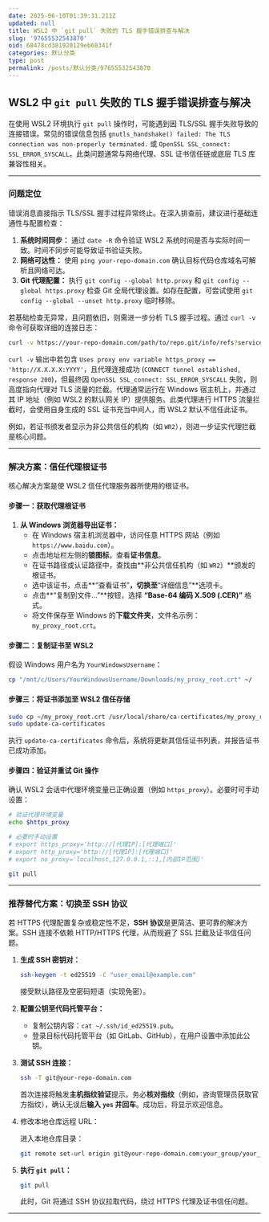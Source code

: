 ```yaml
---
date: 2025-06-10T01:39:31.211Z
updated: null
title: WSL2 中 `git pull` 失败的 TLS 握手错误排查与解决
slug: '97655532543870'
oid: 68478cd381920129eb68341f
categories: 默认分类
type: post
permalink: /posts/默认分类/97655532543870
---
```



## WSL2 中 `git pull` 失败的 TLS 握手错误排查与解决

在使用 WSL2 环境执行 `git pull` 操作时，可能遇到因 TLS/SSL 握手失败导致的连接错误。常见的错误信息包括 `gnutls_handshake() failed: The TLS connection was non-properly terminated.` 或 `OpenSSL SSL_connect: SSL_ERROR_SYSCALL`。此类问题通常与网络代理、SSL 证书信任链或底层 TLS 库兼容性相关。

---

### 问题定位

错误消息直接指示 TLS/SSL 握手过程异常终止。在深入排查前，建议进行基础连通性与配置检查：

1. **系统时间同步：** 通过 `date -R` 命令验证 WSL2 系统时间是否与实际时间一致。时间不同步可能导致证书验证失败。
2. **网络可达性：** 使用 `ping your-repo-domain.com` 确认目标代码仓库域名可解析且网络可达。
3. **Git 代理配置：** 执行 `git config --global http.proxy` 和 `git config --global https.proxy` 检查 Git 全局代理设置。如存在配置，可尝试使用 `git config --global --unset http.proxy` 临时移除。

若基础检查无异常，且问题依旧，则需进一步分析 TLS 握手过程。通过 `curl -v` 命令可获取详细的连接日志：


```bash
curl -v https://your-repo-domain.com/path/to/repo.git/info/refs?service=git-upload-pack
```

`curl -v` 输出中若包含 `Uses proxy env variable https_proxy == 'http://X.X.X.X:YYYY'`，且代理连接成功 (`CONNECT tunnel established, response 200`)，但最终因 `OpenSSL SSL_connect: SSL_ERROR_SYSCALL` 失败，则高度指向代理对 TLS 流量的拦截。代理通常运行在 Windows 宿主机上，并通过其 IP 地址（例如 WSL2 的默认网关 IP）提供服务。此类代理进行 HTTPS 流量拦截时，会使用自身生成的 SSL 证书充当中间人，而 WSL2 默认不信任此证书。

例如，若证书颁发者显示为非公共信任的机构（如 `WR2`），则进一步证实代理拦截是核心问题。

---

### 解决方案：信任代理根证书

核心解决方案是使 WSL2 信任代理服务器所使用的根证书。

#### 步骤一：获取代理根证书

1. **从 Windows 浏览器导出证书：**
    - 在 Windows 宿主机浏览器中，访问任意 HTTPS 网站（例如 `https://www.baidu.com`）。
    - 点击地址栏左侧的**锁图标**，查看**证书信息**。
    - 在证书路径或认证路径中，查找由**非公共信任机构（如 `WR2`）**颁发的根证书。
    - 选中该证书，点击**“查看证书”**，切换至**“详细信息”**选项卡。
    - 点击**“复制到文件...”**按钮，选择 **“Base-64 编码 X.509 (.CER)”** 格式。
    - 将文件保存至 Windows 的**下载文件夹**，文件名示例：`my_proxy_root.crt`。

#### 步骤二：复制证书至 WSL2

假设 Windows 用户名为 `YourWindowsUsername`：

```Bash
cp "/mnt/c/Users/YourWindowsUsername/Downloads/my_proxy_root.crt" ~/
```

#### 步骤三：将证书添加至 WSL2 信任存储

```Bash
sudo cp ~/my_proxy_root.crt /usr/local/share/ca-certificates/my_proxy_root.crt
sudo update-ca-certificates
```

执行 `update-ca-certificates` 命令后，系统将更新其信任证书列表，并报告证书已成功添加。

#### 步骤四：验证并重试 Git 操作

确认 WSL2 会话中代理环境变量已正确设置（例如 `https_proxy`）。必要时可手动设置：

```Bash
# 验证代理环境变量
echo $https_proxy

# 必要时手动设置
# export https_proxy='http://[代理IP]:[代理端口]'
# export http_proxy='http://[代理IP]:[代理端口]'
# export no_proxy='localhost,127.0.0.1,::1,[内部IP范围]'

git pull
```

---

### 推荐替代方案：切换至 SSH 协议

若 HTTPS 代理配置复杂或稳定性不足，**SSH 协议**是更简洁、更可靠的解决方案。SSH 连接不依赖 HTTP/HTTPS 代理，从而规避了 SSL 拦截及证书信任问题。

1. **生成 SSH 密钥对：**
          
    ```Bash
    ssh-keygen -t ed25519 -C "user_email@example.com"
    ```
    
    接受默认路径及空密码短语（实现免密）。
    
2. **配置公钥至代码托管平台：**
    
    - 复制公钥内容：`cat ~/.ssh/id_ed25519.pub`。
    - 登录目标代码托管平台（如 GitLab、GitHub），在用户设置中添加此公钥。
3. **测试 SSH 连接：**
           
    ```Bash
    ssh -T git@your-repo-domain.com
    ```
    
    首次连接将触发**主机指纹验证**提示。务必**核对指纹**（例如，咨询管理员获取官方指纹），确认无误后**输入 `yes` 并回车**。成功后，将显示欢迎信息。
    
4. 修改本地仓库远程 URL：
    
    进入本地仓库目录：
            
    ```Bash
    git remote set-url origin git@your-repo-domain.com:your_group/your_repo.git
    ```
    
5. **执行 `git pull`：**
            
    ```Bash
    git pull
    ```
    
    此时，Git 将通过 SSH 协议拉取代码，绕过 HTTPS 代理及证书信任问题。
    

---